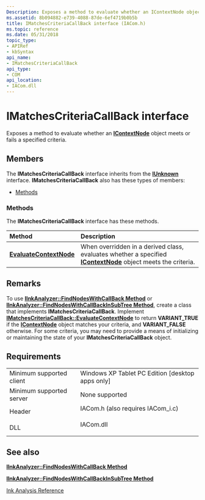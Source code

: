 ```yaml
---
Description: Exposes a method to evaluate whether an IContextNode object meets or fails a specified criteria.
ms.assetid: 8b094882-e739-4088-87de-6ef4719b0b5b
title: IMatchesCriteriaCallBack interface (IACom.h)
ms.topic: reference
ms.date: 05/31/2018
topic_type: 
- APIRef
- kbSyntax
api_name: 
- IMatchesCriteriaCallBack
api_type: 
- COM
api_location: 
- IACom.dll
---
```


# IMatchesCriteriaCallBack interface

Exposes a method to evaluate whether an [**IContextNode**](icontextnode.md) object meets or fails a specified criteria.

## Members

The **IMatchesCriteriaCallBack** interface inherits from the [**IUnknown**](/windows/desktop/api/unknwn/nn-unknwn-iunknown) interface. **IMatchesCriteriaCallBack** also has these types of members:

-   [Methods](#methods)

### Methods

The **IMatchesCriteriaCallBack** interface has these methods.



| Method                                                                      | Description                                                                                                                                  |
|:----------------------------------------------------------------------------|:---------------------------------------------------------------------------------------------------------------------------------------------|
| [**EvaluateContextNode**](imatchescriteriacallback-evaluatecontextnode.md) | When overridden in a derived class, evaluates whether a specified [**IContextNode**](icontextnode.md) object meets the criteria.<br/> |



 

## Remarks

To use [**IInkAnalyzer::FindNodesWithCallBack Method**](iinkanalyzer-findnodeswithcallback.md) or [**IInkAnalyzer::FindNodesWithCallBackInSubTree Method**](iinkanalyzer-findnodeswithcallbackinsubtree.md), create a class that implements **IMatchesCriteriaCallBack**. Implement [**IMatchesCriteriaCallBack::EvaluateContextNode**](imatchescriteriacallback-evaluatecontextnode.md) to return **VARIANT\_TRUE** if the [**IContextNode**](icontextnode.md) object matches your criteria, and **VARIANT\_FALSE** otherwise. For some criteria, you may need to provide a means of initializing or maintaining the state of your **IMatchesCriteriaCallBack** object.

## Requirements



|                                     |                                                                                                               |
|-------------------------------------|---------------------------------------------------------------------------------------------------------------|
| Minimum supported client<br/> | Windows XP Tablet PC Edition \[desktop apps only\]<br/>                                                 |
| Minimum supported server<br/> | None supported<br/>                                                                                     |
| Header<br/>                   | <dl> <dt>IACom.h (also requires IACom\_i.c)</dt> </dl> |
| DLL<br/>                      | <dl> <dt>IACom.dll</dt> </dl>                          |



## See also

<dl> <dt>

[**IInkAnalyzer::FindNodesWithCallBack Method**](iinkanalyzer-findnodeswithcallback.md)
</dt> <dt>

[**IInkAnalyzer::FindNodesWithCallBackInSubTree Method**](iinkanalyzer-findnodeswithcallbackinsubtree.md)
</dt> <dt>

[Ink Analysis Reference](ink-analysis-reference.md)
</dt> </dl>

 

